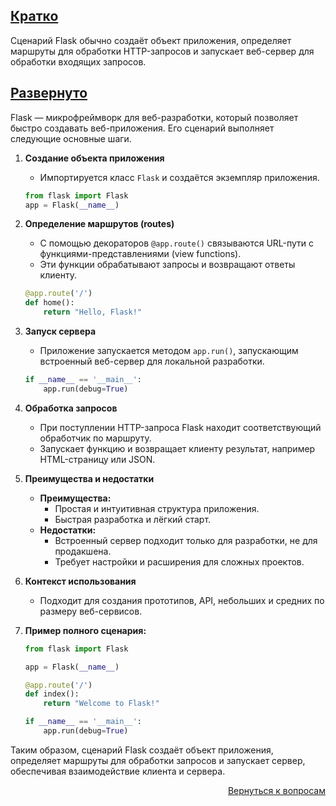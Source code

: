 ## <u>Кратко</u>

Сценарий Flask обычно создаёт объект приложения, определяет маршруты для обработки HTTP-запросов и запускает веб-сервер
для обработки входящих запросов.

## <u>Развернуто</u>

Flask — микрофреймворк для веб-разработки, который позволяет быстро создавать веб-приложения. Его сценарий выполняет
следующие основные шаги.

1. **Создание объекта приложения**
    - Импортируется класс `Flask` и создаётся экземпляр приложения.
    ```python
    from flask import Flask
    app = Flask(__name__)
    ```

2. **Определение маршрутов (routes)**
    - С помощью декораторов `@app.route()` связываются URL-пути с функциями-представлениями (view functions).
    - Эти функции обрабатывают запросы и возвращают ответы клиенту.
    ```python
    @app.route('/')
    def home():
        return "Hello, Flask!"
    ```

3. **Запуск сервера**
    - Приложение запускается методом `app.run()`, запускающим встроенный веб-сервер для локальной разработки.
    ```python
    if __name__ == '__main__':
        app.run(debug=True)
    ```

4. **Обработка запросов**
    - При поступлении HTTP-запроса Flask находит соответствующий обработчик по маршруту.
    - Запускает функцию и возвращает клиенту результат, например HTML-страницу или JSON.

5. **Преимущества и недостатки**
    - **Преимущества:**
        - Простая и интуитивная структура приложения.
        - Быстрая разработка и лёгкий старт.
    - **Недостатки:**
        - Встроенный сервер подходит только для разработки, не для продакшена.
        - Требует настройки и расширения для сложных проектов.

6. **Контекст использования**
    - Подходит для создания прототипов, API, небольших и средних по размеру веб-сервисов.

7. **Пример полного сценария:**
    ```python
    from flask import Flask

    app = Flask(__name__)

    @app.route('/')
    def index():
        return "Welcome to Flask!"

    if __name__ == '__main__':
        app.run(debug=True)
    ```

Таким образом, сценарий Flask создаёт объект приложения, определяет маршруты для обработки запросов и запускает сервер,
обеспечивая взаимодействие клиента и сервера.

<div align="right">

[Вернуться к вопросам](../Вопросы.md)

</div>
